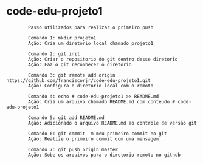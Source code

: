 # code-edu-projeto1
            Passo utilizados para realizar o primeiro push

            Comando 1: mkdir projeto1
            Ação: Cria um diretorio local chamado projeto1

            Comando 2: git init 
            Ação: Criar o repositorio do git dentro desse diretorio
            Ação: Faz o git reconhecer o diretorio 
            
            Comando 3: git remote add origin https://github.com/franciscorjr/code-edu-projeto1.git
            Ação: Configura o diretorio local com o remoto

            Comando 4: echo # code-edu-projeto1 >> README.md
            Ação: Cria um arquivo chamado README.md com conteudo # code-edu-projeto1

            Comando 5: git add README.md
            Ação: Adicionado o arquivo README.md ao controle de versão git

            Comando 6: git commit -m meu primeiro commit no git
            Ação: Realize o primeiro commit com uma mensagem

            Comando 7: git push origin master
            Ação: Sobe os arquivos para o diretorio remoto no github
